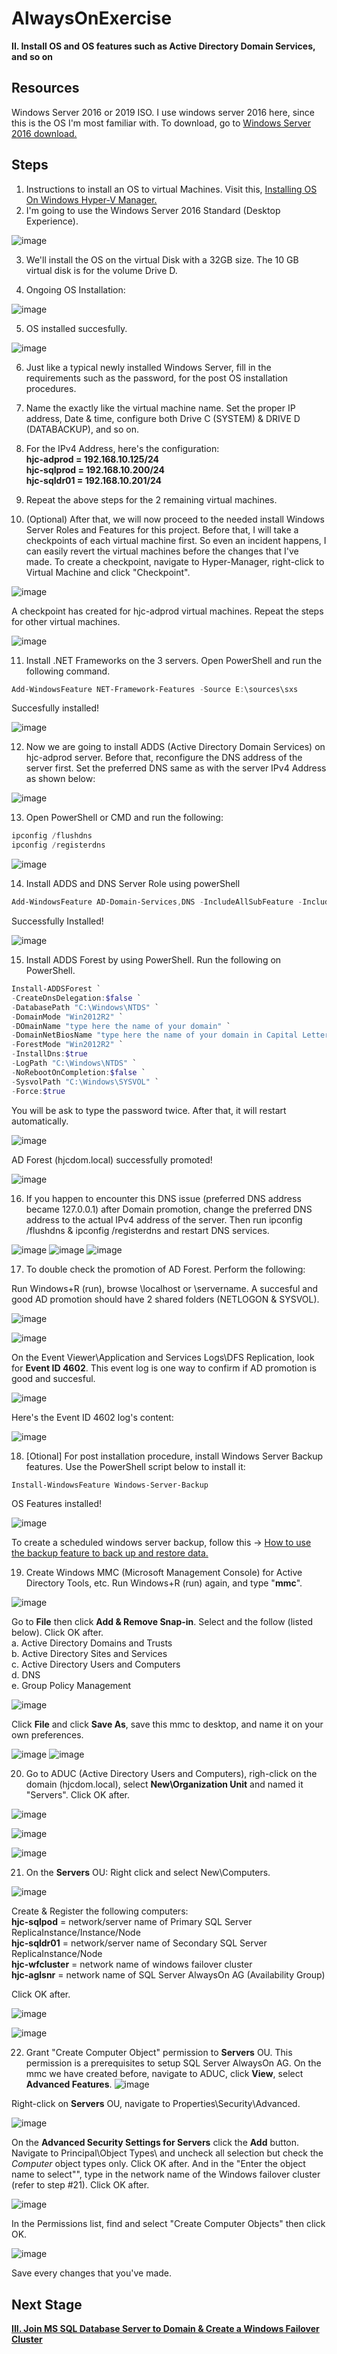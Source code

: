 # AlwaysOnExercise

**II. Install OS and OS features such as Active Directory Domain Services, and so on**
<br/>

**Resources**
------------------------------------------------------------------------------------------------------------------------------------
Windows Server 2016 or 2019 ISO. I use windows server 2016 here, since this is the OS I'm most familiar with. To download, go to [Windows Server 2016 download.](https://www.microsoft.com/en-us/evalcenter/download-windows-server-2016) <br/>

**Steps**
------------------------------------------------------------------------------------------------------------------------------------
1. Instructions to install an OS to virtual Machines. Visit this, [Installing OS On Windows Hyper-V Manager.](https://www.c-sharpcorner.com/UploadFile/746cd9/installing-os-on-windows-hyper-v-manager/) <br/>
2. I'm going to use the Windows Server 2016 Standard (Desktop Experience).

![image](https://user-images.githubusercontent.com/95063830/170939074-549ff061-3589-4ca8-8151-8a689129811f.png)

3. We'll install the OS on the virtual Disk with a 32GB size. The 10 GB virtual disk is for the volume Drive D.

4. Ongoing OS Installation:

![image](https://user-images.githubusercontent.com/95063830/170940628-2c7042dc-f61c-475a-9823-cbf9dabc2bdb.png)

5. OS installed succesfully.

![image](https://user-images.githubusercontent.com/95063830/170941210-91081907-2ffe-4ef4-9fef-b9d9ee0a6752.png)

6. Just like a typical newly installed Windows Server, fill in the requirements such as the password, for the post OS installation procedures.  <br/>
7. Name the exactly like the virtual machine name. Set the proper IP address, Date & time, configure both Drive C (SYSTEM) & DRIVE D (DATABACKUP), and so on.  <br/>
8. For the IPv4 Address, here's the configuration:  <br/>
**hjc-adprod  = 192.168.10.125/24**  <br/>
**hjc-sqlprod = 192.168.10.200/24**  <br/>
**hjc-sqldr01 = 192.168.10.201/24**  <br/>

9. Repeat the above steps for the 2 remaining virtual machines. <br/>
10. (Optional) After that, we will now proceed to the needed install Windows Server Roles and Features for this project. Before that, I will take a checkpoints of each virtual machine first. So even an incident happens, I can easily revert the virtual machines before the changes that I've made. To create a checkpoint, navigate to Hyper-Manager, right-click to Virtual Machine and click "Checkpoint". 

![image](https://user-images.githubusercontent.com/95063830/171326297-1aa494a6-2735-4677-9a91-f054c4f9262c.png)

A checkpoint has created for hjc-adprod virtual machines. Repeat the steps for other virtual machines.

![image](https://user-images.githubusercontent.com/95063830/171326462-17cb363e-7dab-40f9-8340-d54f84b28fed.png)

11. Install .NET Frameworks on the 3 servers. Open PowerShell and run the following command.

```PowerShell
Add-WindowsFeature NET-Framework-Features -Source E:\sources\sxs
```

Succesfully installed!

![image](https://user-images.githubusercontent.com/95063830/171327635-76bfcc94-89b3-4f65-b43d-3db87b5a0914.png)

12. Now we are going to install ADDS (Active Directory Domain Services) on hjc-adprod server. Before that, reconfigure the DNS address of the server first. Set the preferred DNS same as with the server IPv4 Address as shown below:

![image](https://user-images.githubusercontent.com/95063830/171328607-3cfec5da-e1d2-4057-ad41-50732fc1447d.png)

13. Open PowerShell or CMD and run the following:

```PowerShell
ipconfig /flushdns
ipconfig /registerdns
```

![image](https://user-images.githubusercontent.com/95063830/171328779-d0234ebc-83bf-469c-b1e8-5dec48c2d0c4.png)

14. Install ADDS and DNS Server Role using powerShell

```PowerShell
Add-WindowsFeature AD-Domain-Services,DNS -IncludeAllSubFeature -IncludeManagementTools
```

Successfully Installed!

![image](https://user-images.githubusercontent.com/95063830/171332854-20bd8022-01ab-4144-bfcc-06c7a9b33e00.png)

15. Install ADDS Forest by using PowerShell. Run the following on PowerShell.

```PowerShell
Install-ADDSForest `
-CreateDnsDelegation:$false `
-DatabasePath "C:\Windows\NTDS" `
-DomainMode "Win2012R2" `
-DOmainName "type here the name of your domain" `
-DomainNetBiosName "type here the name of your domain in Capital Letters" `
-ForestMode "Win2012R2" `
-InstallDns:$true
-LogPath "C:\Windows\NTDS" `
-NoRebootOnCompletion:$false `
-SysvolPath "C:\Windows\SYSVOL" `
-Force:$true
```

You will be ask to type the password twice. After that, it will restart automatically. <br/>

![image](https://user-images.githubusercontent.com/95063830/187054093-80c3b3fa-9239-474e-aa1d-0f2263d9fea8.png)


AD Forest (hjcdom.local) successfully promoted!

![image](https://user-images.githubusercontent.com/95063830/171442420-fcc580be-efbe-4d93-8190-9d8cef2df2d1.png)

16. If you happen to encounter this DNS issue (preferred DNS address became 127.0.0.1) after Domain promotion, change the preferred DNS address to the actual IPv4 address of the server. Then run ipconfig /flushdns & ipconfig /registerdns and restart DNS services.

![image](https://user-images.githubusercontent.com/95063830/187054320-30579760-96aa-4fab-80c7-8481c7506524.png)
![image](https://user-images.githubusercontent.com/95063830/187054333-76475b02-bf0f-4cab-8900-302eeea7cf01.png)
![image](https://user-images.githubusercontent.com/95063830/187054379-ec19c199-6060-4c41-8df9-6183c9867095.png)


17. To double check the promotion of AD Forest. Perform the following:

Run Windows+R (run), browse \\localhost or \\servername. A succesful and good AD promotion should have 2 shared folders (NETLOGON & SYSVOL).

![image](https://user-images.githubusercontent.com/95063830/187054469-64a73bda-1ec6-446a-86fb-69ef414dbb60.png)

![image](https://user-images.githubusercontent.com/95063830/187054476-c08a7468-91fe-466e-8dd0-f4852b4491d0.png)


On the Event Viewer\Application and Services Logs\DFS Replication, look for **Event ID 4602**. This event log is one way to confirm if AD promotion is good and succesful.

![image](https://user-images.githubusercontent.com/95063830/187054560-4ad58ef5-6a59-471d-bb0c-6705d04dbbd3.png)

Here's the Event ID 4602 log's content:

![image](https://user-images.githubusercontent.com/95063830/187054597-29e80550-42ed-4430-95ea-8abda1850832.png)


18. [Otional] For post installation procedure, install Windows Server Backup features. Use the PowerShell script below to install it:

```PowerShell
Install-WindowsFeature Windows-Server-Backup
```

OS Features installed!

![image](https://user-images.githubusercontent.com/95063830/171443979-a277cccc-bd79-4d47-8b97-d63983a5fe9e.png)


To create a scheduled windows server backup, follow this -> [How to use the backup feature to back up and restore data.](https://docs.microsoft.com/en-us/troubleshoot/windows-server/backup-and-storage/use-backup-feature-back-up-restore-data)

19. Create Windows MMC (Microsoft Management Console) for Active Directory Tools, etc. Run Windows+R (run) again, and type "**mmc**". 

![image](https://user-images.githubusercontent.com/95063830/187054724-79897a18-1d88-4758-8cd1-0468d1a2c0ee.png)

Go to **File** then click **Add & Remove Snap-in**. Select and the follow (listed below). Click OK after. <br/>
a. Active Directory Domains and Trusts <br/>
b. Active Directory Sites and Services <br/>
c. Active Directory Users and Computers <br/>
d. DNS <br/>
e. Group Policy Management <br/>

![image](https://user-images.githubusercontent.com/95063830/187054845-3e86fe50-bc48-4a00-a060-14af8357bf71.png)

Click **File** and click **Save As**, save this mmc to desktop, and name it on your own preferences.

![image](https://user-images.githubusercontent.com/95063830/187054892-9f84a156-b3eb-4f81-88de-2d4994bb561d.png)
![image](https://user-images.githubusercontent.com/95063830/187054904-57104bad-9359-4fc1-a04a-f1e6ee196fd3.png)

20. Go to ADUC (Active Directory Users and Computers), righ-click on the domain (hjcdom.local), select **New\Organization Unit** and named it "Servers". Click OK after.

![image](https://user-images.githubusercontent.com/95063830/187054936-7b3a87eb-a810-4929-94b5-13acee6944e4.png)

![image](https://user-images.githubusercontent.com/95063830/187054949-bd5d9a17-957e-477d-83d3-f82025132c3a.png)

![image](https://user-images.githubusercontent.com/95063830/187054962-d03236a5-140c-4347-b45d-089c170113ae.png)


21. On the **Servers** OU: Right click and select New\Computers.

![image](https://user-images.githubusercontent.com/95063830/187054986-9bacdddd-b5c3-4248-9465-6ab5295a92f1.png)

Create & Register the following computers: <br/>
**hjc-sqlpod** = network/server name of Primary SQL Server ReplicaInstance/Instance/Node <br/>
**hjc-sqldr01** = network/server name of Secondary SQL Server ReplicaInstance/Node       <br/>
**hjc-wfcluster** = network name of windows failover cluster   <br/>
**hjc-aglsnr** =  network name of SQL Server AlwaysOn AG (Availability Group)  <br/>

Click OK after.

![image](https://user-images.githubusercontent.com/95063830/187055032-150fc415-5b9d-4002-90e5-2d10579e4878.png)

![image](https://user-images.githubusercontent.com/95063830/187055142-03cd080f-07ac-4613-81c8-38d2fbaedbe7.png)

22. Grant "Create Computer Object" permission to **Servers** OU. This permission is a prerequisites to setup SQL Server AlwaysOn AG. On the mmc we have created before, navigate to ADUC, click **View**, select **Advanced Features**. 
![image](https://user-images.githubusercontent.com/95063830/187055317-f10824da-6c98-4c3f-9b7a-6fe095be037b.png)

Right-click on **Servers** OU, navigate to Properties\Security\Advanced. 

![image](https://user-images.githubusercontent.com/95063830/187055349-10b70ba9-3a87-40c9-81e3-6aab57368c05.png)

On the **Advanced Security Settings for Servers** click the **Add** button. Navigate to Principal\Object Types\ and uncheck all selection but check the *Computer* object types only. Click OK after. And in the "Enter the object name to select"", type in the network name of the Windows failover cluster (refer to step #21).
Click OK after.

![image](https://user-images.githubusercontent.com/95063830/187055518-edf71656-2be2-4afe-9f52-c0fc440f94c6.png)

In the Permissions list, find and select "Create Computer Objects" then click OK.

![image](https://user-images.githubusercontent.com/95063830/187055560-c15cc45a-06a1-4339-b515-5bea6fae5fcc.png)

Save every changes that you've made.


**Next Stage**
------------------------------------------------------------------------------------------------------------------------------------

[**III. Join MS SQL Database Server to Domain & Create a Windows Failover Cluster**](https://github.com/fortehub/AlwaysOnPractice/blob/317c69b5cb15e205538b469f847784d8688564db/III.%20Join%20MS%20SQL%20Database%20Server%20to%20Domain%20&%20Create%20a%20Windows%20Failover%20Cluster.md)


